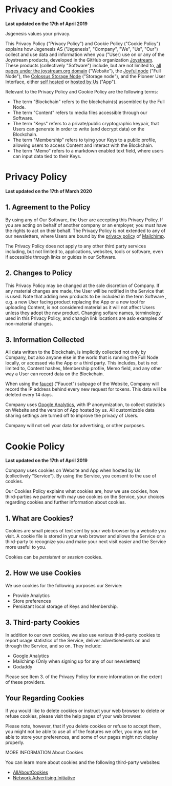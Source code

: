 # Privacy and Cookies
**Last updated on the 17th of April 2019**

Jsgenesis values your privacy.

This Privacy Policy ("Privacy Policy") and Cookie Policy ("Cookie Policy") explains how Jsgenesis AS ("Jsgenesis", "Company", "We", "Us", "Our") collect and use data and information when you ("User) use on or any of the Joystream products, developed in the GitHub organization [Joystream](https://github.com/JoyStream). These products (collectively "Software") include, but are not limited to, [all pages under the joystream.org domain](https://www.joystream.org/) ("Website"), the [Joyful node](https://github.com/Joystream/substrate-node-joystream) ("Full Node"), the [Colossus Storage Node](https://github.com/Joystream/storage-node-joystream) ("Storage node"), and the Pioneer User Interface, either [self hosted](https://github.com/Joystream/apps) or [hosted by Us](http://testnet.joystream.org/) ("App").

Relevant to the Privacy Policy and Cookie Policy are the following terms:
* The term "Blockchain" refers to the blockchain(s) assembled by the Full Node.
* The term "Content" refers to media files accessible through our Software.
* The term "Keys" refers to a private/public cryptographic keypair, that Users can generate in order to write (and decrypt data) on the Blockchain.
* The term "Membership" refers to tying your Keys to a public profile, allowing users to access Content and interact with the Blockchain.
* The term "Memo" refers to a markdown enabled text field, where users can input data tied to their Keys.


# Privacy Policy
**Last updated on the 17th of March 2020**

## 1. Agreement to the Policy
By using any of Our Software, the User are accepting this Privacy Policy. If you are acting on behalf of another company or an employer, you must have the rights to act on their behalf. The Privacy Policy is not extended to any of our newsletters, where Users are bound by the [privacy policy](https://mailchimp.com/legal/privacy/) of [Mailchimp](https://mailchimp.com/).

The Privacy Policy does not apply to any other third party services including, but not limited to, applications, websites, tools or software, even if accessible through links or guides in our Software.

## 2. Changes to Policy
This Privacy Policy may be changed at the sole discretion of Company. If any material changes are made, the User will be notified in the Service that is used. Note that adding new products to be included in the term Software , e.g. a new User facing product replacing the App or a new tool for uploading Content, is not considered material as it will not affect Users unless they adopt the new product. Changing softare names, terminology used in this Privacy Policy, and changin link locations are aslo examples of non-material changes.

## 3. Information Collected
All data written to the Blockchain, is implicitly collected not only by Company, but also anyone else in the world that is running the Full Node locally, or accessed via the App or a third party.
This includes, but is not limited to, Content hashes, Membership profile, Memo field, and any other way a User can record data on the Blockchain.

When using the [faucet](https://faucet.joystream.org/) ("Faucet") subpage of the Website, Company will record the IP address behind every new request for tokens. This data will be deleted every 14 days.

Company uses [Google Analytics](https://marketingplatform.google.com/about/analytics/), with IP anonymization, to collect statistics on Website and the version of App hosted by us. All customizable data sharing settings are turned off to improve the privacy of Users.

Company will not sell your data for advertising, or other purposes.


# Cookie Policy
**Last updated on the 17th of April 2019**

Company uses cookies on Website and App when hosted by Us (collectively "Service"). By using the Service, you consent to the use of cookies.

Our Cookies Policy explains what cookies are, how we use cookies, how third-parties we partner with may use cookies on the Service, your choices regarding cookies and further information about cookies.

## 1. What are Cookies?

Cookies are small pieces of text sent by your web browser by a website you visit. A cookie file is stored in your web browser and allows the Service or a third-party to recognize you and make your next visit easier and the Service more useful to you.

Cookies can be *persistent* or *session* cookies.

## 2. How we use Cookies

We use cookies for the following purposes our Service:

* Provide Analytics
* Store preferences
* Persistant local storage of Keys and Membership.

## 3. Third-party Cookies

In addition to our own cookies, we also use various third-party cookies to report usage statistics of the Service, deliver advertisements on and through the Service, and so on. They include:

* Google Analytics
* Mailchimp (Only when signing up for any of our newsletters)
* Godaddy

Please see Item 3. of the Privacy Policy for more information on the extent of these providers.

## Your Regarding Cookies

If you would like to delete cookies or instruct your web browser to delete or refuse cookies, please visit the help pages of your web browser.

Please note, however, that if you delete cookies or refuse to accept them, you might not be able to use all of the features we offer, you may not be able to store your preferences, and some of our pages might not display properly.


MORE INFORMATION About Cookies

You can learn more about cookies and the following third-party websites:

* [AllAboutCookies](http://www.allaboutcookies.org/)
* [Network Advertising Initiative](http://www.networkadvertising.org/)
